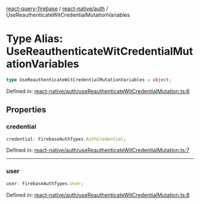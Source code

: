 [react-query-firebase](../../../modules.md) / [react-native/auth](../index.md) / UseReauthenticateWitCredentialMutationVariables

# Type Alias: UseReauthenticateWitCredentialMutationVariables

```ts
type UseReauthenticateWitCredentialMutationVariables = object;
```

Defined in: [react-native/auth/useReauthenticateWitCredentialMutation.ts:6](https://github.com/vpishuk/react-query-firebase/blob/09a15a5d938c4bdaa4fd86491bcf8ea41c16371f/react-native/auth/useReauthenticateWitCredentialMutation.ts#L6)

## Properties

### credential

```ts
credential: FirebaseAuthTypes.AuthCredential;
```

Defined in: [react-native/auth/useReauthenticateWitCredentialMutation.ts:7](https://github.com/vpishuk/react-query-firebase/blob/09a15a5d938c4bdaa4fd86491bcf8ea41c16371f/react-native/auth/useReauthenticateWitCredentialMutation.ts#L7)

***

### user

```ts
user: FirebaseAuthTypes.User;
```

Defined in: [react-native/auth/useReauthenticateWitCredentialMutation.ts:8](https://github.com/vpishuk/react-query-firebase/blob/09a15a5d938c4bdaa4fd86491bcf8ea41c16371f/react-native/auth/useReauthenticateWitCredentialMutation.ts#L8)
